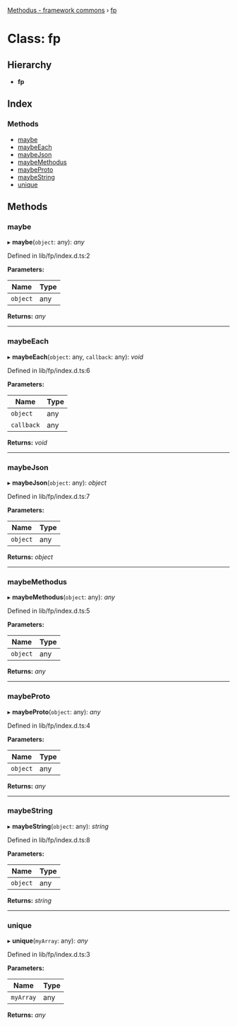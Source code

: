 [Methodus - framework commons](../globals.md) › [fp](fp.md)

# Class: fp

## Hierarchy

* **fp**

## Index

### Methods

* [maybe](fp.md#maybe)
* [maybeEach](fp.md#maybeeach)
* [maybeJson](fp.md#maybejson)
* [maybeMethodus](fp.md#maybemethodus)
* [maybeProto](fp.md#maybeproto)
* [maybeString](fp.md#maybestring)
* [unique](fp.md#unique)

## Methods

###  maybe

▸ **maybe**(`object`: any): *any*

Defined in lib/fp/index.d.ts:2

**Parameters:**

Name | Type |
------ | ------ |
`object` | any |

**Returns:** *any*

___

###  maybeEach

▸ **maybeEach**(`object`: any, `callback`: any): *void*

Defined in lib/fp/index.d.ts:6

**Parameters:**

Name | Type |
------ | ------ |
`object` | any |
`callback` | any |

**Returns:** *void*

___

###  maybeJson

▸ **maybeJson**(`object`: any): *object*

Defined in lib/fp/index.d.ts:7

**Parameters:**

Name | Type |
------ | ------ |
`object` | any |

**Returns:** *object*

___

###  maybeMethodus

▸ **maybeMethodus**(`object`: any): *any*

Defined in lib/fp/index.d.ts:5

**Parameters:**

Name | Type |
------ | ------ |
`object` | any |

**Returns:** *any*

___

###  maybeProto

▸ **maybeProto**(`object`: any): *any*

Defined in lib/fp/index.d.ts:4

**Parameters:**

Name | Type |
------ | ------ |
`object` | any |

**Returns:** *any*

___

###  maybeString

▸ **maybeString**(`object`: any): *string*

Defined in lib/fp/index.d.ts:8

**Parameters:**

Name | Type |
------ | ------ |
`object` | any |

**Returns:** *string*

___

###  unique

▸ **unique**(`myArray`: any): *any*

Defined in lib/fp/index.d.ts:3

**Parameters:**

Name | Type |
------ | ------ |
`myArray` | any |

**Returns:** *any*
